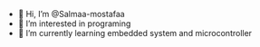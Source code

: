 - 👋 Hi, I’m @Salmaa-mostafaa
- 👀 I’m interested in programing
- 🌱 I’m currently learning embedded system and microcontroller
  
